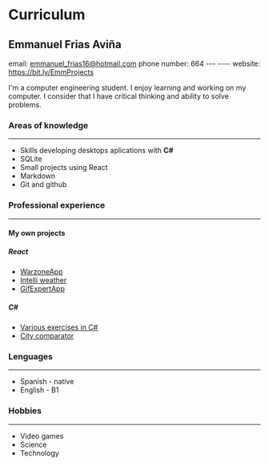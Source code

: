 # Curriculum
## Emmanuel Frias Aviña
email: emmanuel_frias16@hotmail.com
phone number: 664 --- ----
website: https://bit.ly/EmmProjects

I'm a computer engineering student. I enjoy learning and working
        on my computer. I consider that I have critical thinking and ability to
        solve problems.

### Areas of knowledge
___

- Skills developing desktops aplications with <b>C#</b></li>
- SQLite
- Small projects using React
- Markdown
- Git and github

### Professional experience
___
#### My own projects

##### React
- [WarzoneApp](http://bit.ly/EmmWarzoneApp)
- [Intelli weather](http://bit.ly/EmmIntelliWeather)
- [GifExpertApp](http://bit.ly/EmmGifExpertApp)
##### C#
- [Various exercises in C#](http://bit.ly/EmmCSharpEjercicios)
- [City comparator](http://bit.ly/EmmCityComparator)

### Lenguages
___
- Spanish - native
- English - B1

### Hobbies
___
- Video games
- Science
- Technology